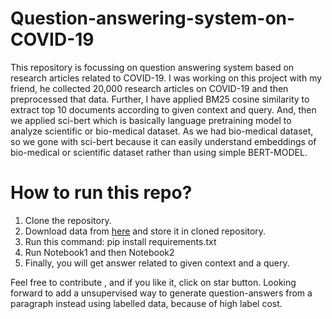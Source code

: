 # Question-answering-system-on-COVID-19
This repository is focussing on question answering system based on research articles related to COVID-19. I was working on this project with my friend, he collected 20,000 research articles on COVID-19 and then preprocessed that data. Further, I have applied BM25 cosine similarity to extract top 10 documents according to given context and query. And, then we applied sci-bert which is basically language pretraining model to analyze scientific or bio-medical dataset. As we had bio-medical dataset, so we gone with sci-bert because it can easily understand embeddings of bio-medical or scientific dataset rather than using simple BERT-MODEL.

# How to run this repo?
1. Clone the repository.
2. Download data from [here]('https://drive.google.com/file/d/1Swdd9D5KfBrkTPv9yJZl_T-Rr9eRu8mg/view?usp=sharing') and store it in cloned repository.
3. Run this command: pip install requirements.txt
4. Run Notebook1 and then Notebook2 
5. Finally, you will get answer related to given context and a query.

Feel free to contribute , and if you like it, click on star button.
Looking forward to add a unsupervised way to generate question-answers from a paragraph instead using labelled data, because of high label cost.
